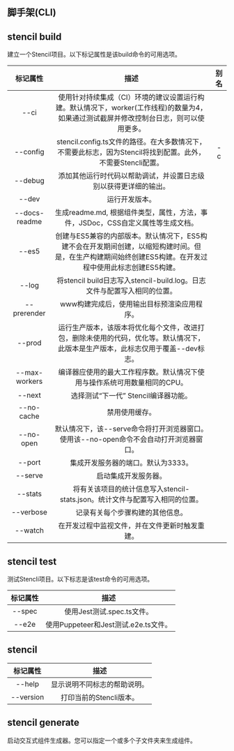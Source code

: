 ## 脚手架(CLI)

## stencil build

建立一个Stencil项目。以下标记属性是该build命令的可用选项。

|   标记属性     |                 描述 |      别名 |    
| :----:       | :----:              | :----:       | 
| --ci |  	使用针对持续集成（CI）环境的建议设置运行构建。默认情况下，worker(工作线程)的数量为4，如果通过测试截屏并修改控制台日志，则可以使用更多。 |  | 
| --config |  stencil.config.ts文件的路径。在大多数情况下，不需要此标志，因为Stencil将找到配置。此外，不需要Stencli配置。 | -c | 
| --debug|  添加其他运行时代码以帮助调试，并设置日志级别以获得更详细的输出。 |  | 
| --dev |  运行开发版本。 |  | 
| --docs-readme | 生成readme.md, 根据组件类型，属性，方法，事件，JSDoc，CSS自定义属性等生成文档。 |  | 
| --es5 |  创建与ES5兼容的内部版本。默认情况下，ES5构建不会在开发期间创建，以缩短构建时间。但是，在生产构建期间始终创建ES5构建。在开发过程中使用此标志创建ES5构建。 |  | 
| --log |   将stencil build日志写入stencil-build.log。日志文件与配置写入相同的位置。 |  | 
| --prerender | www构建完成后，使用输出目标预渲染应用程序。 |  | 
| --prod | 运行生产版本，该版本将优化每个文件，改进打包，删除未使用的代码，优化等。默认情况下，此版本是生产版本，此标志仅用于覆盖--dev标志。  |  | 
| --max-workers |  编译器应使用的最大工作程序数。默认情况下使用与操作系统可用数量相同的CPU。 |  | 
| --next | 选择测试“下一代” Stencil编译器功能。 |  | 
| --no-cache |  禁用使用缓存。 |  | 
| --no-open | 默认情况下，该--serve命令将打开浏览器窗口。使用该--no-open命令不会自动打开浏览器窗口。 |  | 
| --port |  集成开发服务器的端口。默认为3333。 |  | 
| --serve|  	启动集成开发服务器。 |  | 
| --stats | 将有关该项目的统计信息写入stencil-stats.json。统计文件与配置写入相同的位置。 |  | 
| --verbose |  	记录有关每个步骤构建的其他信息。 |  | 
| --watch | 	在开发过程中监视文件，并在文件更新时触发重建。|  | 


## stencil test

测试Stencli项目。以下标志是该test命令的可用选项。


|   标记属性     |                 描述 |   
| :----:       | :----:              |
| --spec |  使用Jest测试.spec.ts文件。	 |  
| --e2e| 使用Puppeteer和Jest测试.e2e.ts文件。	 |  

## stencil

|   标记属性     |                 描述 |   
| :----:       | :----:              |
| --help|  显示说明不同标志的帮助说明。	 |  
| --version | 打印当前的Stencli版本。	 |  

## stencil generate <sub-folder>

启动交互式组件生成器。您可以指定一个或多个子文件夹来生成组件。